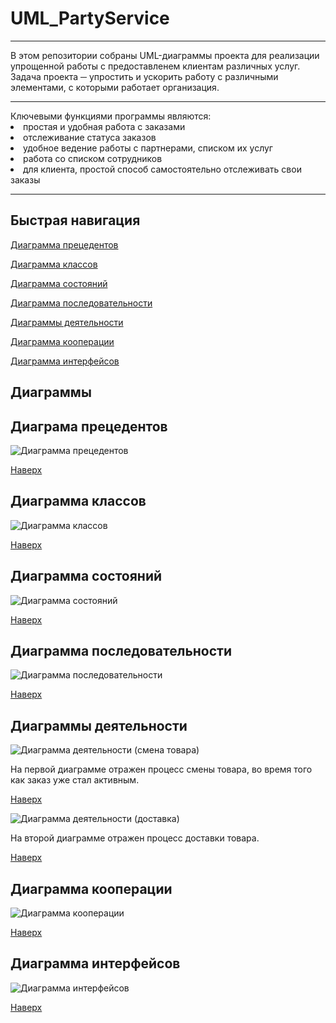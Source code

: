 # UML_PartyService
<hr>
В этом репозитории собраны UML-диаграммы проекта для реализации упрощенной работы с предоставленем клиентам различных услуг.
Задача проекта ─ упростить и ускорить работу с различными элементами, с которыми работает организация.
<hr>
Ключевыми функциями программы являются:
<li>
простая и удобная работа с заказами
<li>
отслеживание статуса заказов
<li>
удобное ведение работы с партнерами, списком их услуг
<li>
работа со списком сотрудников
<li>
для клиента, простой способ самостоятельно отслеживать свои заказы
<hr>

  Быстрая навигация
  --------------------
   [Диаграмма прецедентов](https://github.com/elisntdead/UML_PartyService#диаграма-прецедентов)
  
[Диаграмма классов](https://github.com/elisntdead/UML_PartyService#диаграмма-классов)
  
[Диаграмма состояний](https://github.com/elisntdead/UML_PartyService#диаграмма-состояний)
  
 [Диаграмма последовательности](https://github.com/elisntdead/UML_PartyService#диаграмма-последовательности)
  
  [Диаграммы деятельности](https://github.com/elisntdead/UML_PartyService#диаграммы-деятельности)
  
 [Диаграмма кооперации](https://github.com/elisntdead/UML_PartyService#диаграмма-кооперации)
  
 [Диаграмма интерфейсов](https://github.com/elisntdead/UML_PartyService#диаграмма-интерфейсов)
 
  
Диаграммы
--------------------
  
Диаграма прецедентов
--------------------
  
  ![Диаграмма прецедентов](https://github.com/elisntdead/UML/blob/main/images/Cherkasov_UseCases.png)
  
  [Наверх](https://github.com/elisntdead/UML_PartyService#быстрая-навигация)
  
  
Диаграмма классов
--------------------
  
  ![Диаграмма классов](https://github.com/elisntdead/UML/blob/main/images/Cherkasov_Classes.png)
  
 [Наверх](https://github.com/elisntdead/UML_PartyService#быстрая-навигация)
  
Диаграмма состояний
  --------------------
  
  ![Диаграмма состояний](https://github.com/elisntdead/UML/blob/main/images/Cherkasov_State.png)
  
  [Наверх](https://github.com/elisntdead/UML_PartyService#быстрая-навигация)
  
Диаграмма последовательности
--------------------
  
  ![Диаграмма последовательности](https://github.com/elisntdead/UML/blob/main/images/Cherkasov_Sequence.png)
  
  [Наверх](https://github.com/elisntdead/UML_PartyService#быстрая-навигация)
  
Диаграммы деятельности
--------------------
  
![Диаграмма деятельности (смена товара)](https://github.com/elisntdead/UML/blob/main/images/Cherkasov_ActivityChangeProduct.png)
  
На первой диаграмме отражен процесс смены товара, во время того как заказ уже стал активным.
  
  [Наверх](https://github.com/elisntdead/UML_PartyService#быстрая-навигация)
  
![Диаграмма деятельности (доставка)](https://github.com/elisntdead/UML/blob/main/images/Cherkasov_ActivityDelivery.png)
  
На второй диаграмме отражен процесс доставки товара.
  
  [Наверх](https://github.com/elisntdead/UML_PartyService#быстрая-навигация)

Диаграмма кооперации
--------------------
![Диаграмма кооперации](https://github.com/elisntdead/UML/blob/main/images/Cherkasov_Cooperation.png)
  
[Наверх](https://github.com/elisntdead/UML_PartyService#быстрая-навигация)
  
Диаграмма интерфейсов
--------------------
![Диаграмма интерфейсов](https://github.com/elisntdead/UML/blob/main/images/Cherkasov_Interface.png)
  
  [Наверх](https://github.com/elisntdead/UML_PartyService#быстрая-навигация)
